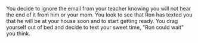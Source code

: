 You decide to ignore the email from your teacher knowing you will not hear the end of it from him or your mom. You look to see that Ron has texted you that he will be at your house soon and to start getting ready. You drag yourself out of bed and decide to text your sweet time, "Ron could wait" you think.